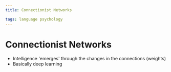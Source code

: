 ```yaml
---
title: Connectionist Networks

tags: language psychology 
---
```


# Connectionist Networks
- Intelligence 'emerges' through the changes in the connections (weights)
- Basically deep learning









































